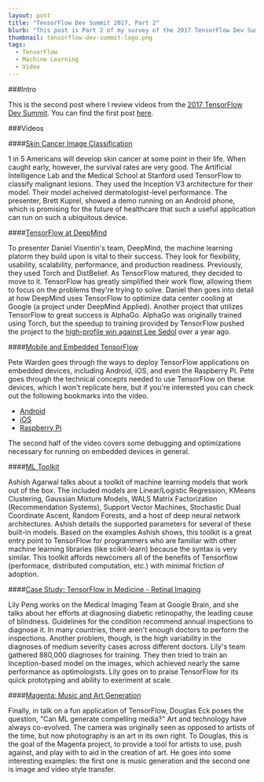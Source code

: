 ```yaml
---
layout: post
title: "TensorFlow Dev Summit 2017, Part 2"
blurb: "This post is Part 2 of my survey of the 2017 TensorFlow Dev Summit. In this round of videos, there are some impressive applications of TensorFlow."
thumbnail: tensorflow-dev-summit-logo.png
tags: 
  - TensorFlow
  - Machine Learning
  - Video
---
```


###Intro

This is the second post where I review videos from the [2017 TensorFlow Dev Summit](https://events.withgoogle.com/tensorflow-dev-summit/). You can find the first post [here](http://www.datajourneyman.com/2017/03/06/tensor-flow-dev-summit-2017.html).

###Videos

####[Skin Cancer Image Classification](https://www.youtube.com/watch?v=toK1OSLep3s&t=2s&list=PLOU2XLYxmsIKGc_NBoIhTn2Qhraji53cv&index=7)

1 in 5 Americans will develop skin cancer at some point in their life. When caught early, however, the survival rates are very good. The Artificial Intelligence Lab and the Medical School at Stanford used TensorFlow to classify malignant lesions. They used the Inception V3 architecture for their model. Their model acheived dermatologist-level performance. The presenter, Brett Kuprel, showed a demo running on an Android phone, which is promising for the future of healthcare that such a useful application can run on such a ubiquitous device.

####[TensorFlow at DeepMind](https://www.youtube.com/watch?v=VdDmhOCw6J0&index=9&list=PLOU2XLYxmsIKGc_NBoIhTn2Qhraji53cv)

To presenter Daniel Visentin's team, DeepMind, the machine learning platorm they build upon is vital to their success. They look for flexibility, usability, scalability, performance, and production readiness. Previously, they used Torch and DistBelief. As TensorFlow matured, they decided to move to it. TensorFlow has greatly simplified their work flow, allowing them to focus on the problems they're trying to solve. Daniel then goes into detail at how DeepMind uses TensorFlow to optimize data center cooling at Google (a project under DeepMind Applied). Another project that utilizes TensorFlow to great success is AlphaGo. AlphaGo was originally trained using Torch, but the speedup to training provided by TensorFlow pushed the project to the [high-profile win against Lee Sedol](https://www.theatlantic.com/technology/archive/2016/03/the-invisible-opponent/475611/) over a year ago. 

####[Mobile and Embedded TensorFlow](https://www.youtube.com/watch?v=0r9w3V923rk&index=10&list=PLOU2XLYxmsIKGc_NBoIhTn2Qhraji53cv)

Pete Warden goes through the ways to deploy TensorFlow applications on embedded devices, including Android, iOS, and even the Raspberry Pi. Pete goes through the technical concepts needed to use TensorFlow on these devices, which I won't replicate here, but if you're interested you can check out the following bookmarks into the video.

- [Android](https://youtu.be/0r9w3V923rk?list=PLOU2XLYxmsIKGc_NBoIhTn2Qhraji53cv&t=157)
- [iOS](https://youtu.be/0r9w3V923rk?list=PLOU2XLYxmsIKGc_NBoIhTn2Qhraji53cv&t=688)
- [Raspberry Pi](https://youtu.be/0r9w3V923rk?list=PLOU2XLYxmsIKGc_NBoIhTn2Qhraji53cv&t=931)

The second half of the video covers some debugging and optimizations necessary for running on embedded devices in general.

####[ML Toolkit](https://www.youtube.com/watch?v=Tuv5QYKU-MM&index=14&list=PLOU2XLYxmsIKGc_NBoIhTn2Qhraji53cv)

Ashish Agarwal talks about a toolkit of machine learning models that work out of the box. The included models are Linear/Logistic Regression, KMeans Clustering, Gaussian Mixture Models, WALS Matrix Factorization (Recommendation Systems), Support Vector Machines, Stochastic Dual Coordinate Ascent, Random Forests, and a host of deep neural network architectures. Ashish details the supported parameters for several of these built-in models. Based on the examples Ashish shows, this toolkit is a great entry point to TensorFlow for programmers who are familiar with other machine learning libraries (like scikit-learn) because the syntax is very similar. This toolkit affords newcomers all of the benefits of Tensorflow (performace, distributed computation, etc.) with minimal friction of adoption.

####[Case Study: TensorFlow in Medicine - Retinal Imaging](https://www.youtube.com/watch?v=oOeZ7IgEN4o&index=16&list=PLOU2XLYxmsIKGc_NBoIhTn2Qhraji53cv)

Lily Peng works on the Medical Imaging Team at Google Brain, and she talks about her efforts at diagnosing diabetic retinopathy, the leading cause of blindness. Guidelines for the condition recommend annual inspections to diagnose it. In many countries, there aren't enough doctors to perform the inspections. Another problem, though, is the high variability in the diagnoses of medium severity cases across different doctors. Lily's team gathered 880,000 diagnoses for training. They then tried to train an Inception-based model on the images, which achieved nearly the same performance as optimologists. Lily goes on to praise TensorFlow for its quick prototyping and ability to exeriment at scale.

####[Magenta: Music and Art Generation](https://www.youtube.com/watch?v=vM5NaGoynjE&index=18&list=PLOU2XLYxmsIKGc_NBoIhTn2Qhraji53cv)

Finally, in talk on a fun application of TensorFlow, Douglas Eck poses the question, "Can ML generate compelling media?" Art and technology have always co-evolved. The camera was originally seen as opposed to artists of the time, but now photography is an art in its own right. To Douglas, this is the goal of the Magenta project, to provide a tool for artists to use, push against, and play with to aid in the creation of art. He goes into some interesting examples: the first one is music generation and the second one is image and video style transfer.

